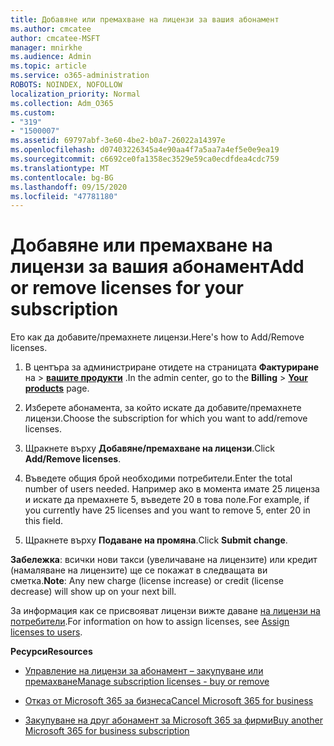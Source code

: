 ```yaml
---
title: Добавяне или премахване на лицензи за вашия абонамент
ms.author: cmcatee
author: cmcatee-MSFT
manager: mnirkhe
ms.audience: Admin
ms.topic: article
ms.service: o365-administration
ROBOTS: NOINDEX, NOFOLLOW
localization_priority: Normal
ms.collection: Adm_O365
ms.custom:
- "319"
- "1500007"
ms.assetid: 69797abf-3e60-4be2-b0a7-26022a14397e
ms.openlocfilehash: d07403226345a4e90aa4f7a5aa7a4ef5e0e9ea19
ms.sourcegitcommit: c6692ce0fa1358ec3529e59ca0ecdfdea4cdc759
ms.translationtype: MT
ms.contentlocale: bg-BG
ms.lasthandoff: 09/15/2020
ms.locfileid: "47781180"
---
```

# <a name="add-or-remove-licenses-for-your-subscription"></a><span data-ttu-id="a8b00-102">Добавяне или премахване на лицензи за вашия абонамент</span><span class="sxs-lookup"><span data-stu-id="a8b00-102">Add or remove licenses for your subscription</span></span>

<span data-ttu-id="a8b00-103">Ето как да добавите/премахнете лицензи.</span><span class="sxs-lookup"><span data-stu-id="a8b00-103">Here's how to Add/Remove licenses.</span></span>
  
1. <span data-ttu-id="a8b00-104">В центъра за администриране отидете на страницата **Фактуриране** на \> **[вашите продукти](https://go.microsoft.com/fwlink/p/?linkid=842054)** .</span><span class="sxs-lookup"><span data-stu-id="a8b00-104">In the admin center, go to the **Billing** \> **[Your products](https://go.microsoft.com/fwlink/p/?linkid=842054)** page.</span></span>

2. <span data-ttu-id="a8b00-105">Изберете абонамента, за който искате да добавите/премахнете лицензи.</span><span class="sxs-lookup"><span data-stu-id="a8b00-105">Choose the subscription for which you want to add/remove licenses.</span></span>

3. <span data-ttu-id="a8b00-106">Щракнете върху **Добавяне/премахване на лицензи**.</span><span class="sxs-lookup"><span data-stu-id="a8b00-106">Click **Add/Remove licenses**.</span></span>

4. <span data-ttu-id="a8b00-107">Въведете общия брой необходими потребители.</span><span class="sxs-lookup"><span data-stu-id="a8b00-107">Enter the total number of users needed.</span></span> <span data-ttu-id="a8b00-108">Например ако в момента имате 25 лиценза и искате да премахнете 5, въведете 20 в това поле.</span><span class="sxs-lookup"><span data-stu-id="a8b00-108">For example, if you currently have 25 licenses and you want to remove 5, enter 20 in this field.</span></span>

5. <span data-ttu-id="a8b00-109">Щракнете върху **Подаване на промяна**.</span><span class="sxs-lookup"><span data-stu-id="a8b00-109">Click **Submit change**.</span></span>

<span data-ttu-id="a8b00-110">**Забележка**: всички нови такси (увеличаване на лицензите) или кредит (намаляване на лицензите) ще се покажат в следващата ви сметка.</span><span class="sxs-lookup"><span data-stu-id="a8b00-110">**Note**: Any new charge (license increase) or credit (license decrease) will show up on your next bill.</span></span>

<span data-ttu-id="a8b00-111">За информация как се присвояват лицензи вижте даване [на лицензи на потребители](https://docs.microsoft.com/microsoft-365/admin/manage/assign-licenses-to-users).</span><span class="sxs-lookup"><span data-stu-id="a8b00-111">For information on how to assign licenses, see [Assign licenses to users](https://docs.microsoft.com/microsoft-365/admin/manage/assign-licenses-to-users).</span></span>

<span data-ttu-id="a8b00-112">**Ресурси**</span><span class="sxs-lookup"><span data-stu-id="a8b00-112">**Resources**</span></span>
  
- [<span data-ttu-id="a8b00-113">Управление на лицензи за абонамент – закупуване или премахване</span><span class="sxs-lookup"><span data-stu-id="a8b00-113">Manage subscription licenses - buy or remove</span></span>](https://docs.microsoft.com/microsoft-365/commerce/licenses/buy-licenses)

- [<span data-ttu-id="a8b00-114">Отказ от Microsoft 365 за бизнеса</span><span class="sxs-lookup"><span data-stu-id="a8b00-114">Cancel Microsoft 365 for business</span></span>](https://support.office.com/article/Cancel-Office-365-for-business-b1bc0bef-4608-4601-813a-cdd9f746709a)

- [<span data-ttu-id="a8b00-115">Закупуване на друг абонамент за Microsoft 365 за фирми</span><span class="sxs-lookup"><span data-stu-id="a8b00-115">Buy another Microsoft 365 for business subscription</span></span>](https://support.office.com/article/Buy-another-Office-365-for-business-subscription-fab3b86c-3359-4042-8692-5d4dc7550b7c)
